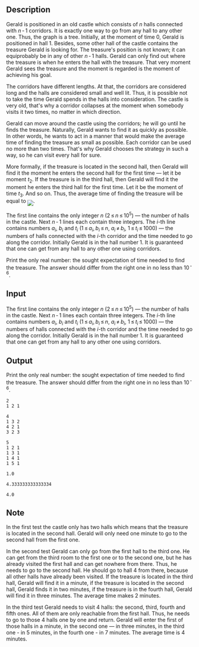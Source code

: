## Description

<div><p>Gerald is positioned in an old castle which consists of <span class="tex-span"><i>n</i></span> halls connected with <span class="tex-span"><i>n</i> - 1</span> corridors. It is exactly one way to go from any hall to any other one. Thus, the graph is a tree. Initially, at the moment of time <span class="tex-span">0</span>, Gerald is positioned in hall <span class="tex-span">1</span>. Besides, some other hall of the castle contains the treasure Gerald is looking for. The treasure's position is not known; it can equiprobably be in any of other <span class="tex-span"><i>n</i> - 1</span> halls. Gerald can only find out where the treasure is when he enters the hall with the treasure. That very moment Gerald sees the treasure and the moment is regarded is the moment of achieving his goal. </p><p>The corridors have different lengths. At that, the corridors are considered long and the halls are considered small and well lit. Thus, it is possible not to take the time Gerald spends in the halls into consideration. <span class="tex-font-style-bf">The castle is very old, that's why a corridor collapses at the moment when somebody visits it two times, no matter in which direction.</span> </p><p>Gerald can move around the castle using the corridors; he will go until he finds the treasure. Naturally, Gerald wants to find it as quickly as possible. In other words, he wants to act in a manner that would make the average time of finding the treasure as small as possible. <span class="tex-font-style-bf">Each corridor can be used no more than two times. That's why Gerald chooses the strategy in such a way, so he can visit every hall for sure.</span></p><p>More formally, if the treasure is located in the second hall, then Gerald will find it the moment he enters the second hall for the first time — let it be moment <span class="tex-span"><i>t</i><sub class="lower-index">2</sub></span>. If the treasure is in the third hall, then Gerald will find it the moment he enters the third hall for the first time. Let it be the moment of time <span class="tex-span"><i>t</i><sub class="lower-index">3</sub></span>. And so on. Thus, the average time of finding the treasure will be equal to <img align="middle" class="tex-formula" src="file://DOT5JS15.png" style="max-width: 100.0%;max-height: 100.0%;">.</p></div><div class="input-specification"><p>The first line contains the only integer <span class="tex-span"><i>n</i></span> (<span class="tex-span">2 ≤ <i>n</i> ≤ 10<sup class="upper-index">5</sup></span>) — the number of halls in the castle. Next <span class="tex-span"><i>n</i> - 1</span> lines each contain three integers. The <span class="tex-span"><i>i</i></span>-th line contains numbers <span class="tex-span"><i>a</i><sub class="lower-index"><i>i</i></sub></span>, <span class="tex-span"><i>b</i><sub class="lower-index"><i>i</i></sub></span> and <span class="tex-span"><i>t</i><sub class="lower-index"><i>i</i></sub></span> (<span class="tex-span">1 ≤ <i>a</i><sub class="lower-index"><i>i</i></sub>, <i>b</i><sub class="lower-index"><i>i</i></sub> ≤ <i>n</i></span>, <span class="tex-span"><i>a</i><sub class="lower-index"><i>i</i></sub> ≠ <i>b</i><sub class="lower-index"><i>i</i></sub></span>, <span class="tex-span">1 ≤ <i>t</i><sub class="lower-index"><i>i</i></sub> ≤ 1000</span>) — the numbers of halls connected with the <span class="tex-span"><i>i</i></span>-th corridor and the time needed to go along the corridor. Initially Gerald is in the hall number <span class="tex-span">1</span>. It is guaranteed that one can get from any hall to any other one using corridors.</p></div><div class="output-specification"><p>Print the only real number: the sought expectation of time needed to find the treasure. The answer should differ from the right one in no less than <span class="tex-span">10<sup class="upper-index"> - 6</sup></span>.</p></div>

## Input

<p>The first line contains the only integer <span class="tex-span"><i>n</i></span> (<span class="tex-span">2 ≤ <i>n</i> ≤ 10<sup class="upper-index">5</sup></span>) — the number of halls in the castle. Next <span class="tex-span"><i>n</i> - 1</span> lines each contain three integers. The <span class="tex-span"><i>i</i></span>-th line contains numbers <span class="tex-span"><i>a</i><sub class="lower-index"><i>i</i></sub></span>, <span class="tex-span"><i>b</i><sub class="lower-index"><i>i</i></sub></span> and <span class="tex-span"><i>t</i><sub class="lower-index"><i>i</i></sub></span> (<span class="tex-span">1 ≤ <i>a</i><sub class="lower-index"><i>i</i></sub>, <i>b</i><sub class="lower-index"><i>i</i></sub> ≤ <i>n</i></span>, <span class="tex-span"><i>a</i><sub class="lower-index"><i>i</i></sub> ≠ <i>b</i><sub class="lower-index"><i>i</i></sub></span>, <span class="tex-span">1 ≤ <i>t</i><sub class="lower-index"><i>i</i></sub> ≤ 1000</span>) — the numbers of halls connected with the <span class="tex-span"><i>i</i></span>-th corridor and the time needed to go along the corridor. Initially Gerald is in the hall number <span class="tex-span">1</span>. It is guaranteed that one can get from any hall to any other one using corridors.</p>

## Output

<p>Print the only real number: the sought expectation of time needed to find the treasure. The answer should differ from the right one in no less than <span class="tex-span">10<sup class="upper-index"> - 6</sup></span>.</p>





```input1
2
1 2 1

```




```input2
4
1 3 2
4 2 1
3 2 3

```




```input3
5
1 2 1
1 3 1
1 4 1
1 5 1

```




```output1
1.0

```




```output2
4.333333333333334

```




```output3
4.0

```



## Note

<p>In the first test the castle only has two halls which means that the treasure is located in the second hall. Gerald will only need one minute to go to the second hall from the first one.</p><p>In the second test Gerald can only go from the first hall to the third one. He can get from the third room to the first one or to the second one, but he has already visited the first hall and can get nowhere from there. Thus, he needs to go to the second hall. He should go to hall 4 from there, because all other halls have already been visited. If the treasure is located in the third hall, Gerald will find it in a minute, if the treasure is located in the second hall, Gerald finds it in two minutes, if the treasure is in the fourth hall, Gerald will find it in three minutes. The average time makes <span class="tex-span">2</span> minutes.</p><p>In the third test Gerald needs to visit <span class="tex-span">4</span> halls: the second, third, fourth and fifth ones. All of them are only reachable from the first hall. Thus, he needs to go to those <span class="tex-span">4</span> halls one by one and return. Gerald will enter the first of those halls in a minute, in the second one — in three minutes, in the third one - in <span class="tex-span">5</span> minutes, in the fourth one - in <span class="tex-span">7</span> minutes. The average time is <span class="tex-span">4</span> minutes. </p>
